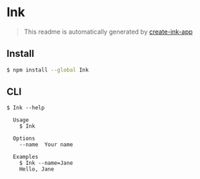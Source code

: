 # Ink

> This readme is automatically generated by [create-ink-app](https://github.com/vadimdemedes/create-ink-app)


## Install

```bash
$ npm install --global Ink
```


## CLI

```
$ Ink --help

  Usage
    $ Ink

  Options
    --name  Your name

  Examples
    $ Ink --name=Jane
    Hello, Jane
```
